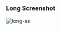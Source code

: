 ### Long Screenshot

![long-ss](https://user-images.githubusercontent.com/116990574/205523069-86023ac1-d16b-4dfa-ae93-bbfc203a489e.png)
